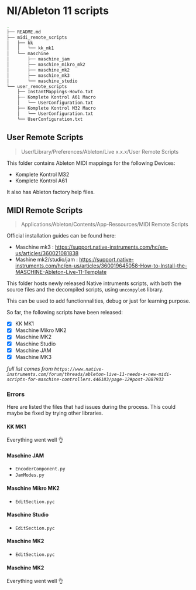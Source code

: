 # NI/Ableton 11 scripts

```bash
.
├── README.md
├── midi_remote_scripts
│   ├── kk
│   │   └── kk_mk1
│   └── maschine
│       ├── maschine_jam
│       ├── maschine_mikro_mk2
│       ├── maschine_mk2
│       ├── maschine_mk3
│       └── maschine_studio
└── user_remote_scripts
    ├── InstantMappings-HowTo.txt
    ├── Komplete Kontrol A61 Macro
    │   └── UserConfiguration.txt
    ├── Komplete Kontrol M32 Macro
    │   └── UserConfiguration.txt
    └── UserConfiguration.txt
```

## User Remote Scripts

> User/Library/Preferences/Ableton/Live x.x.x/User Remote Scripts

This folder contains Ableton MIDI mappings for the following Devices:

- Komplete Kontrol M32
- Komplete Kontrol A61 

It also has Ableton factory help files.

## MIDI Remote Scripts

> Applications/Ableton/Contents/App-Ressources/MIDI Remote Scripts

Official installation guides can be found here:
- Maschine mk3 : https://support.native-instruments.com/hc/en-us/articles/360021081838
- Mashine mk2/studio/jam : https://support.native-instruments.com/hc/en-us/articles/360019645058-How-to-Install-the-MASCHINE-Ableton-Live-11-Template

This folder hosts newly released Native intruments scripts, with both the source files and the decompiled scripts, using `uncompyle6` library.

This can be used to add functionnalities, debug or just for learning purpose.

So far, the following scripts have been released:

- [x] KK MK1
- [x] Maschine Mikro MK2 
- [x] Maschine MK2
- [x] Maschine Studio
- [x] Maschine JAM
- [x] Maschine MK3

*full list comes from `https://www.native-instruments.com/forum/threads/ableton-live-11-needs-a-new-midi-scripts-for-maschine-controllers.446183/page-12#post-2087933`*

### Errors

Here are listed the files that had issues during the process. This could maybe be fixed by trying other libraries.

#### KK MK1

Everything went well :ok_hand:

#### Maschine JAM

- `EncoderComponent.py`
- `JamModes.py`

#### Maschine Mikro MK2

- `EditSection.pyc`

#### Maschine Studio

- `EditSection.pyc`

#### Maschine MK2

- `EditSection.pyc`

#### Maschine MK2

Everything went well :ok_hand: